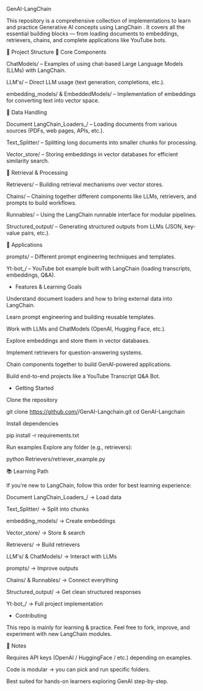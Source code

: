 GenAI-LangChain 

This repository is a comprehensive collection of implementations to learn and practice Generative AI concepts using LangChain
.
It covers all the essential building blocks — from loading documents to embeddings, retrievers, chains, and complete applications like YouTube bots.

📂 Project Structure
🔹 Core Components

ChatModels/ – Examples of using chat-based Large Language Models (LLMs) with LangChain.

LLM's/ – Direct LLM usage (text generation, completions, etc.).

embedding_models/ & EmbeddedModels/ – Implementation of embeddings for converting text into vector space.

🔹 Data Handling

Document LangChain_Loaders_/ – Loading documents from various sources (PDFs, web pages, APIs, etc.).

Text_Splitter/ – Splitting long documents into smaller chunks for processing.

Vector_store/ – Storing embeddings in vector databases for efficient similarity search.

🔹 Retrieval & Processing

Retrievers/ – Building retrieval mechanisms over vector stores.

Chains/ – Chaining together different components like LLMs, retrievers, and prompts to build workflows.

Runnables/ – Using the LangChain runnable interface for modular pipelines.

Structured_output/ – Generating structured outputs from LLMs (JSON, key-value pairs, etc.).

🔹 Applications

prompts/ – Different prompt engineering techniques and templates.

Yt-bot_/ – YouTube bot example built with LangChain (loading transcripts, embeddings, Q&A).

- Features & Learning Goals

Understand document loaders and how to bring external data into LangChain.

Learn prompt engineering and building reusable templates.

Work with LLMs and ChatModels (OpenAI, Hugging Face, etc.).

Explore embeddings and store them in vector databases.

Implement retrievers for question-answering systems.

Chain components together to build GenAI-powered applications.

Build end-to-end projects like a YouTube Transcript Q&A Bot.

- Getting Started

Clone the repository

git clone https://github.com/<your-username>/GenAI-Langchain.git
cd GenAI-Langchain


Install dependencies

pip install -r requirements.txt


Run examples
Explore any folder (e.g., retrievers):

python Retrievers/retriever_example.py

📚 Learning Path

If you’re new to LangChain, follow this order for best learning experience:

Document LangChain_Loaders_/ → Load data

Text_Splitter/ → Split into chunks

embedding_models/ → Create embeddings

Vector_store/ → Store & search

Retrievers/ → Build retrievers

LLM's/ & ChatModels/ → Interact with LLMs

prompts/ → Improve outputs

Chains/ & Runnables/ → Connect everything

Structured_output/ → Get clean structured responses

Yt-bot_/ → Full project implementation

- Contributing

This repo is mainly for learning & practice. Feel free to fork, improve, and experiment with new LangChain modules.

📌 Notes

Requires API keys (OpenAI / HuggingFace / etc.) depending on examples.

Code is modular → you can pick and run specific folders.

Best suited for hands-on learners exploring GenAI step-by-step.
